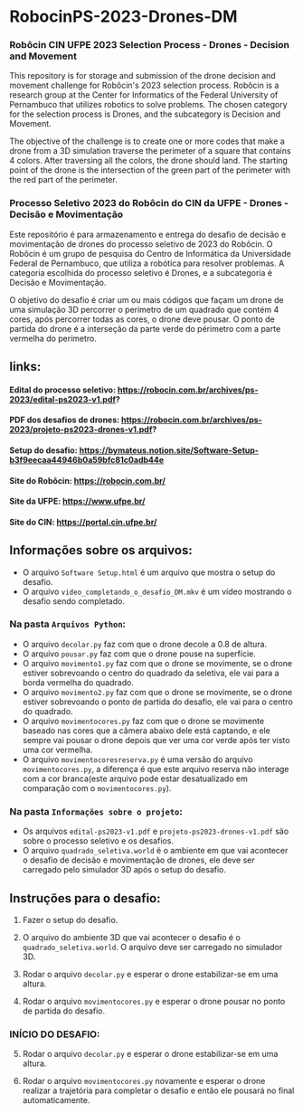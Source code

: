 # RobocinPS-2023-Drones-DM
### Robôcin CIN UFPE 2023 Selection Process - Drones - Decision and Movement

This repository is for storage and submission of the drone decision and movement challenge for Robôcin's 2023 selection process. Robôcin is a research group at the Center for Informatics of the Federal University of Pernambuco that utilizes robotics to solve problems. The chosen category for the selection process is Drones, and the subcategory is Decision and Movement.

The objective of the challenge is to create one or more codes that make a drone from a 3D simulation traverse the perimeter of a square that contains 4 colors. After traversing all the colors, the drone should land. The starting point of the drone is the intersection of the green part of the perimeter with the red part of the perimeter.

### Processo Seletivo 2023 do Robôcin do CIN da UFPE - Drones - Decisão e Movimentação

Este repositório é para armazenamento e entrega do desafio de decisão e movimentação de drones do processo seletivo de 2023 do Robôcin. O Robôcin é um grupo de pesquisa do Centro de Informática da Universidade Federal de Pernambuco, que utiliza a robótica para resolver problemas. A categoria escolhida do processo seletivo é Drones, e a subcategoria é Decisão e Movimentação. 

O objetivo do desafio é criar um ou mais códigos que façam um drone de uma simulação 3D percorrer o perímetro de um quadrado que contém 4 cores, após percorrer todas as cores, o drone deve pousar. O ponto de partida do drone é a interseção da parte verde do périmetro com a parte vermelha do perímetro.

## links:

#### Edital do processo seletivo: https://robocin.com.br/archives/ps-2023/edital-ps2023-v1.pdf?

#### PDF dos desafios de drones: https://robocin.com.br/archives/ps-2023/projeto-ps2023-drones-v1.pdf?

#### Setup do desafio: https://bymateus.notion.site/Software-Setup-b3f9eecaa44946b0a59bfc81c0adb44e

#### Site do Robôcin: https://robocin.com.br/

#### Site da UFPE: https://www.ufpe.br/

#### Site do CIN: https://portal.cin.ufpe.br/

## Informações sobre os arquivos:

- O arquivo `Software Setup.html` é um arquivo que mostra o setup do desafio.
- O arquivo `video_completando_o_desafio_DM.mkv` é um vídeo mostrando o desafio sendo completado.

### Na pasta `Arquivos Python`:

- O arquivo `decolar.py` faz com que o drone decole a 0.8 de altura.
- O arquivo `pousar.py` faz com que o drone pouse na superfície.
- O arquivo `movimento1.py` faz com que o drone se movimente, se o drone estiver sobrevoando o centro do quadrado da seletiva, ele vai para a borda vermelha do quadrado.
- O arquivo `movimento2.py` faz com que o drone se movimente, se o drone estiver sobrevoando o ponto de partida do desafio, ele vai para o centro do quadrado.
- O arquivo `movimentocores.py` faz com que o drone se movimente baseado nas cores que a câmera abaixo dele está captando, e ele sempre vai pousar o drone depois que ver uma cor verde após ter visto uma cor vermelha.
- O arquivo `movimentocoresreserva.py` é uma versão do arquivo `movimentocores.py`, a diferença é que este arquivo reserva não interage com a cor branca(este arquivo pode estar desatualizado em comparação com o `movimentocores.py`).

### Na pasta `Informações sobre o projeto`:

- Os arquivos `edital-ps2023-v1.pdf` e `projeto-ps2023-drones-v1.pdf` são sobre o processo seletivo e os desafios.
- O arquivo `quadrado_seletiva.world` é o ambiente em que vai acontecer o desafio de decisão e movimentação de drones, ele deve ser carregado pelo simulador 3D após o setup do desafio.

## Instruções para o desafio:

1. Fazer o setup do desafio.

2. O arquivo do ambiente 3D que vai acontecer o desafio é o `quadrado_seletiva.world`. O arquivo deve ser carregado no simulador 3D.

3. Rodar o arquivo `decolar.py` e esperar o drone estabilizar-se em uma altura. 

4. Rodar o arquivo `movimentocores.py` e esperar o drone pousar no ponto de partida do desafio.

### INÍCIO DO DESAFIO:

5. Rodar o arquivo `decolar.py` e esperar o drone estabilizar-se em uma altura.

6. Rodar o arquivo `movimentocores.py` novamente e esperar o drone realizar a trajetória para completar o desafio e então ele pousará no final automaticamente.
